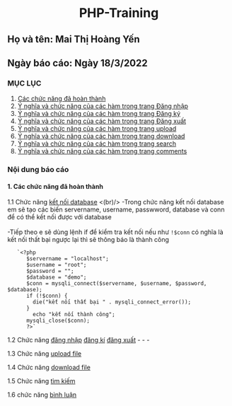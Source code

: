  # <div align="center"><p> PHP-Training </p></div>
 ## Họ và tên: Mai Thị Hoàng Yến
 ## Ngày báo cáo: Ngày 18/3/2022
 ### MỤC LỤC
 1. [Các chức năng đã hoàn thành](#introduction)
 2. [Ý nghĩa và chức năng của các hàm trong trang Đăng nhập](/PHP-training/README.md/.)
 3. [Ý nghĩa và chức năng của các hàm trong trang Đăng ký](/PHP-training/README.md/.)
 4. [Ý nghĩa và chức năng của các hàm trong trang Đăng xuất](/PHP-training/README.md/.)
 5. [Ý nghĩa và chức năng của các hàm trong trang upload](/PHP-training/README.md/.)
 6. [Ý nghĩa và chức năng của các hàm trong trang download](/PHP-training/README.md/.)
 7. [Ý nghĩa và chức năng của các hàm trong trang search](/PHP-training/README.md/.)
 8. [Ý nghĩa và chức năng của các hàm trong trang comments](/PHP-training/README.md/.)
### Nội dung báo cáo 
#### 1. Các chức năng đã hoàn thành <a name="introduction"></a>

   1.1 Chức năng [kết nối database](/ketnoi.php)
       <(br)/> -Trong chức năng kết nối database em sẽ tạo các biến servername, username, passwword, database và conn để có thể kết nối được với database </br>  
       -Tiếp theo e sẽ dùng lệnh if để kiểm tra kết nối nếu như `!$conn` có nghĩa là kết nối thất bại ngược lại thì sẽ thông báo là thành công
       
       `<?php
          $servername = "localhost";
          $username = "root";
          $password = "";
          $database = "demo";
          $conn = mysqli_connect($servername, $username, $password, $database);
          if (!$conn) {
            die("kết nối thất bại " . mysqli_connect_error());
          }
            echo "kết nối thành công";
          mysqli_close($conn);
          ?>`
   
   1.2 Chức năng [đăng nhập](/signin.php) [đăng kí](/register.php) [đăng xuất](/signout.php)
       -
       -
       -

   1.3 Chức năng [upload file](/upload.php)
   
   1.4 Chức năng [download file](/download.php)
   
   1.5 Chức năng [tìm kiếm](/search.php)
   
   1.6 chức năng [bình luận](/comment.php)
 
